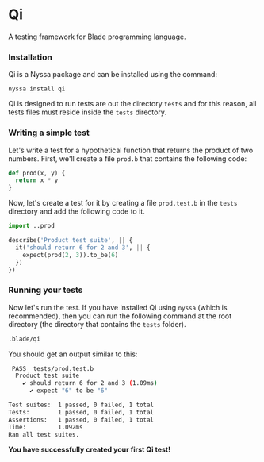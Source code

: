 # Qi

A testing framework for Blade programming language.

### Installation

Qi is a Nyssa package and can be installed using the command:

```
nyssa install qi
```

Qi is designed to run tests are out the directory `tests` and for this reason, all tests files must reside inside the `tests` directory.

### Writing a simple test

Let's write a test for a hypothetical function that returns the product of two numbers. First, we'll create a file `prod.b` that contains the following code:

```py
def prod(x, y) {
  return x * y
}
```

Now, let's create a test for it by creating a file `prod.test.b` in the `tests` directory and add the following code to it.

```py
import ..prod

describe('Product test suite', || {
  it('should return 6 for 2 and 3', || {
    expect(prod(2, 3)).to_be(6)
  })
})
```

### Running your tests

Now let's run the test. If you have installed Qi using `nyssa` (which is recommended), then you can run the following command at the root directory (the directory that contains the `tests` folder).

```sh
.blade/qi
```

You should get an output similar to this:

```sh
 PASS  tests/prod.test.b
  Product test suite
    ✔ should return 6 for 2 and 3 (1.09ms)
      ✔ expect "6" to be "6"

Test suites:  1 passed, 0 failed, 1 total
Tests:        1 passed, 0 failed, 1 total
Assertions:   1 passed, 0 failed, 1 total
Time:         1.092ms
Ran all test suites.
```

**You have successfully created your first Qi test!**
